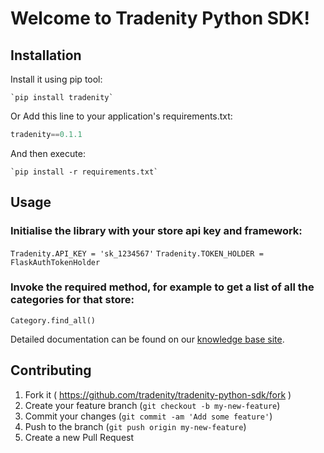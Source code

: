 Welcome to Tradenity Python SDK!
=====================

## Installation

Install it using pip tool:

    `pip install tradenity`

Or Add this line to your application's requirements.txt:

```python
tradenity==0.1.1
```

And then execute:

    `pip install -r requirements.txt`



## Usage

### Initialise the library with your store api key and framework:

`Tradenity.API_KEY = 'sk_1234567'`
`Tradenity.TOKEN_HOLDER = FlaskAuthTokenHolder`

### Invoke the required method, for example to get a list of all the categories for that store:

`Category.find_all()`


Detailed documentation can be found on our [knowledge base site](http://docs.tradenity.com/kb/sdk/python/).




## Contributing

1. Fork it ( https://github.com/tradenity/tradenity-python-sdk/fork )
2. Create your feature branch (`git checkout -b my-new-feature`)
3. Commit your changes (`git commit -am 'Add some feature'`)
4. Push to the branch (`git push origin my-new-feature`)
5. Create a new Pull Request
